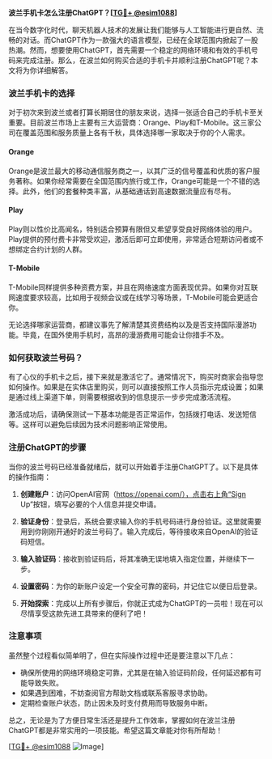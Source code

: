 **波兰手机卡怎么注册ChatGPT？[[TG💪+ @esim1088](https://t.me/s/esim1088)]**

在当今数字化时代，聊天机器人技术的发展让我们能够与人工智能进行更自然、流畅的对话。而ChatGPT作为一款强大的语言模型，已经在全球范围内掀起了一股热潮。然而，想要使用ChatGPT，首先需要一个稳定的网络环境和有效的手机号码来完成注册。那么，在波兰如何购买合适的手机卡并顺利注册ChatGPT呢？本文将为你详细解答。

### 波兰手机卡的选择

对于初次来到波兰或者打算长期居住的朋友来说，选择一张适合自己的手机卡至关重要。目前波兰市场上主要有三大运营商：Orange、Play和T-Mobile。这三家公司在覆盖范围和服务质量上各有千秋，具体选择哪一家取决于你的个人需求。

#### Orange
Orange是波兰最大的移动通信服务商之一，以其广泛的信号覆盖和优质的客户服务著称。如果你经常需要在全国范围内旅行或工作，Orange可能是一个不错的选择。此外，他们的套餐种类丰富，从基础通话到高速数据流量应有尽有。

#### Play
Play则以性价比高闻名，特别适合预算有限但又希望享受良好网络体验的用户。Play提供的预付费卡非常受欢迎，激活后即可立即使用，非常适合短期访问者或不想绑定合约计划的人群。

#### T-Mobile
T-Mobile同样提供多种资费方案，并且在网络速度方面表现优异。如果你对互联网速度要求较高，比如用于视频会议或在线学习等场景，T-Mobile可能会更适合你。

无论选择哪家运营商，都建议事先了解清楚其资费结构以及是否支持国际漫游功能。毕竟，在国外使用手机时，高昂的漫游费用可能会让你措手不及。

### 如何获取波兰号码？

有了心仪的手机卡之后，接下来就是激活它了。通常情况下，购买时商家会指导您如何操作。如果是在实体店里购买，则可以直接按照工作人员指示完成设置；如果是通过线上渠道下单，则需要根据收到的信息提示一步步完成激活流程。

激活成功后，请确保测试一下基本功能是否正常运作，包括拨打电话、发送短信等。这样可以避免后续因为技术问题影响正常使用。

### 注册ChatGPT的步骤

当你的波兰号码已经准备就绪后，就可以开始着手注册ChatGPT了。以下是具体的操作指南：

1. **创建账户**：访问OpenAI官网（https://openai.com/），点击右上角“Sign Up”按钮，填写必要的个人信息并提交申请。
   
2. **验证身份**：登录后，系统会要求输入你的手机号码进行身份验证。这里就需要用到你刚刚开通好的波兰号码了。输入完成后，等待接收来自OpenAI的验证码短信。

3. **输入验证码**：接收到验证码后，将其准确无误地填入指定位置，并继续下一步。

4. **设置密码**：为你的新账户设定一个安全可靠的密码，并记住它以便日后登录。

5. **开始探索**：完成以上所有步骤后，你就正式成为ChatGPT的一员啦！现在可以尽情享受这款先进工具带来的便利了吧！

### 注意事项

虽然整个过程看似简单明了，但在实际操作过程中还是要注意以下几点：

- 确保所使用的网络环境稳定可靠，尤其是在输入验证码阶段，任何延迟都有可能导致失败。
- 如果遇到困难，不妨查阅官方帮助文档或联系客服寻求协助。
- 定期检查账户状态，防止因未及时支付费用而导致服务中断。

总之，无论是为了方便日常生活还是提升工作效率，掌握如何在波兰注册ChatGPT都是非常实用的一项技能。希望这篇文章能对你有所帮助！

[[TG💪+ @esim1088](https://t.me/s/esim1088) ![Image](https://i.postimg.cc/4NQfJmqS/Snipaste-2025-05-13-00-14-12.png)]
